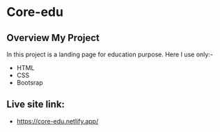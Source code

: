 # Core-edu

## Overview My Project
In this project is a landing page for education purpose. Here I use only:-
- HTML
- CSS
- Bootsrap

## Live site link: 
- https://core-edu.netlify.app/
